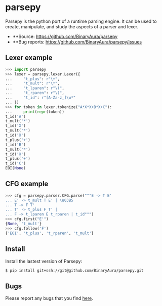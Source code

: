 parsepy
=======

Parsepy is the python port of a runtime parsing engine. It can be used to create, manipulate, and study the aspects
of a parser and lexer.

+ **Source: https://github.com/BinaryAura/parsepy
+ **Bug reports: https://github.com/BinaryAura/parsepy/issues

Lexer example
-------------

```python
>>> import parsepy
>>> lexer = parsepy.lexer.Lexer({
...     "t_plus": r"\+",
...     "t_mult": r"\*",
...     "t_lparen": r"\(",
...     "t_rparen": r"\)",
...     "t_id": r"[A-Za-z_]\w*"
... })
>>> for token in lexer.tokenize("A*X*X+B*X+C"):
...     print(repr(token))
t_id('A')
t_mult('*')
t_id('X')
t_mult('*')
t_id('X')
t_plus('+')
t_id('B')
t_mult('*')
t_id('X')
t_plus('+')
t_id('C')
EOI(None)
```

CFG example
-----------

```python
>>> cfg = parsepy.parser.CFG.parse("""E -> T E'
... E' -> t_mult T E' | \u03B5
... T -> F T'
... T' -> t_plus F T' |
... F -> t_lparen E t_rparen | t_id""")
>>> cfg.first("E'")
{None, 't_mult'}
>>> cfg.follow('F')
{'EOI', 't_plus', 't_rparen', 't_mult'}
```

Install
-------

Install the lastest version of Parsepy:

```bash
$ pip install git+ssh://git@github.com/BinaryAura/parsepy.git
```
    
Bugs
----

Please report any bugs that you find [here](https://github.com/BinaryAura/parsepy/issues).
